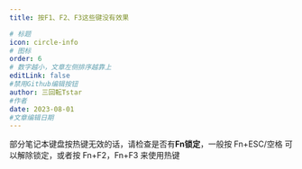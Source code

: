 ```yaml
---
title: 按F1、F2、F3这些键没有效果

# 标题
icon: circle-info
# 图标
order: 6
# 数字越小，文章左侧排序越靠上
editLink: false
#禁用Github编辑按钮
author: 三回転Tstar
#作者
date: 2023-08-01
#文章编辑日期
---
```


部分笔记本键盘按热键无效的话，请检查是否有**Fn锁定**，一般按 Fn+ESC/空格 可以解除锁定，或者按 Fn+F2，Fn+F3 来使用热键


